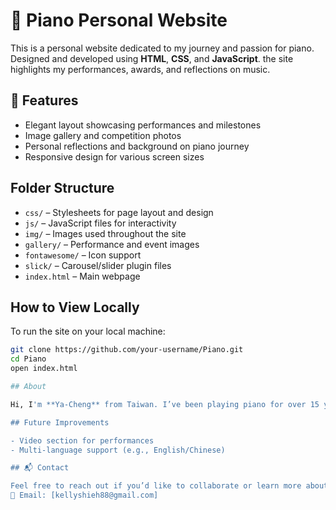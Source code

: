 # 🎹 Piano Personal Website

This is a personal website dedicated to my journey and passion for piano. Designed and developed using **HTML**, **CSS**, and **JavaScript**. the site highlights my performances, awards, and reflections on music.

## 🌟 Features

- Elegant layout showcasing performances and milestones
- Image gallery and competition photos
- Personal reflections and background on piano journey
- Responsive design for various screen sizes

## Folder Structure

- `css/` – Stylesheets for page layout and design  
- `js/` – JavaScript files for interactivity  
- `img/` – Images used throughout the site  
- `gallery/` – Performance and event images  
- `fontawesome/` – Icon support  
- `slick/` – Carousel/slider plugin files  
- `index.html` – Main webpage

## How to View Locally

To run the site on your local machine:

```bash
git clone https://github.com/your-username/Piano.git
cd Piano
open index.html

## About

Hi, I'm **Ya-Cheng** from Taiwan. I’ve been playing piano for over 15 years and created this site to share my story through music — from early lessons and competitions to heartfelt reflections on what piano means to me.

## Future Improvements

- Video section for performances  
- Multi-language support (e.g., English/Chinese)

## 📬 Contact

Feel free to reach out if you’d like to collaborate or learn more about my music journey.  
📧 Email: [kellyshieh88@gmail.com]

